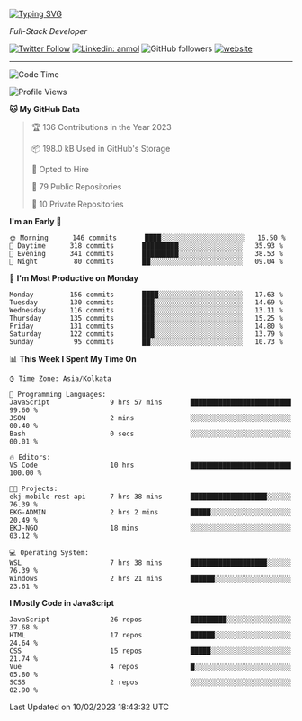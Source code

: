 [![Typing SVG](https://readme-typing-svg.herokuapp.com?lines=HI%2C+I'm+Tonal;I'm+a+Full+Stack+Developer)](https://git.io/typing-svg)

<p><em>Full-Stack Developer</em></p>

[![Twitter Follow](https://img.shields.io/twitter/follow/tonalmathew?style=flat)](https://twitter.com/intent/follow?screen_name=tonalmathew)
[![Linkedin: anmol](https://img.shields.io/badge/tonal-mathew?style=flat-square&logo=Linkedin&logoColor=white&link=https://www.linkedin.com/in/tonal-mathew/)](https://www.linkedin.com/in/tonal-mathew/)
![GitHub followers](https://img.shields.io/github/followers/tonalmathew?label=Follow&style=social)
[![website](https://img.shields.io/badge/Website-46a2f1.svg?&style=flat-square&logo=Google-Chrome&logoColor=white&link=http://tonalmathew.github.io/)](http://tonalmathew.github.io/)

---
<!--START_SECTION:waka-->
![Code Time](http://img.shields.io/badge/Code%20Time-913%20hrs%2030%20mins-blue)

![Profile Views](http://img.shields.io/badge/Profile%20Views-1-blue)

**🐱 My GitHub Data** 

> 🏆 136 Contributions in the Year 2023
 > 
> 📦 198.0 kB Used in GitHub's Storage 
 > 
> 💼 Opted to Hire
 > 
> 📜 79 Public Repositories 
 > 
> 🔑 10 Private Repositories  
 > 
**I'm an Early 🐤** 

```text
🌞 Morning      146 commits       ████░░░░░░░░░░░░░░░░░░░░░   16.50 % 
🌆 Daytime      318 commits       █████████░░░░░░░░░░░░░░░░   35.93 % 
🌃 Evening      341 commits       █████████░░░░░░░░░░░░░░░░   38.53 % 
🌙 Night         80 commits       ██░░░░░░░░░░░░░░░░░░░░░░░   09.04 % 

```
📅 **I'm Most Productive on Monday** 

```text
Monday         156 commits       ████░░░░░░░░░░░░░░░░░░░░░   17.63 % 
Tuesday        130 commits       ███░░░░░░░░░░░░░░░░░░░░░░   14.69 % 
Wednesday      116 commits       ███░░░░░░░░░░░░░░░░░░░░░░   13.11 % 
Thursday       135 commits       ███░░░░░░░░░░░░░░░░░░░░░░   15.25 % 
Friday         131 commits       ███░░░░░░░░░░░░░░░░░░░░░░   14.80 % 
Saturday       122 commits       ███░░░░░░░░░░░░░░░░░░░░░░   13.79 % 
Sunday          95 commits       ██░░░░░░░░░░░░░░░░░░░░░░░   10.73 % 

```


📊 **This Week I Spent My Time On** 

```text
⌚︎ Time Zone: Asia/Kolkata

💬 Programming Languages: 
JavaScript               9 hrs 57 mins       █████████████████████████   99.60 % 
JSON                     2 mins              ░░░░░░░░░░░░░░░░░░░░░░░░░   00.40 % 
Bash                     0 secs              ░░░░░░░░░░░░░░░░░░░░░░░░░   00.01 % 

🔥 Editors: 
VS Code                  10 hrs              █████████████████████████   100.00 % 

🐱‍💻 Projects: 
ekj-mobile-rest-api      7 hrs 38 mins       ███████████████████░░░░░░   76.39 % 
EKG-ADMIN                2 hrs 2 mins        █████░░░░░░░░░░░░░░░░░░░░   20.49 % 
EKJ-NGO                  18 mins             ░░░░░░░░░░░░░░░░░░░░░░░░░   03.12 % 

💻 Operating System: 
WSL                      7 hrs 38 mins       ███████████████████░░░░░░   76.39 % 
Windows                  2 hrs 21 mins       ██████░░░░░░░░░░░░░░░░░░░   23.61 % 

```

**I Mostly Code in JavaScript** 

```text
JavaScript               26 repos            █████████░░░░░░░░░░░░░░░░   37.68 % 
HTML                     17 repos            ██████░░░░░░░░░░░░░░░░░░░   24.64 % 
CSS                      15 repos            █████░░░░░░░░░░░░░░░░░░░░   21.74 % 
Vue                      4 repos             █░░░░░░░░░░░░░░░░░░░░░░░░   05.80 % 
SCSS                     2 repos             ░░░░░░░░░░░░░░░░░░░░░░░░░   02.90 % 

```



 Last Updated on 10/02/2023 18:43:32 UTC
<!--END_SECTION:waka-->
